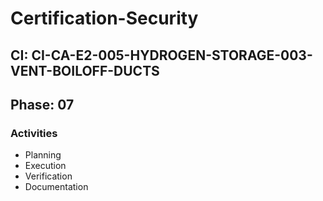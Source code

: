 # Certification-Security

## CI: CI-CA-E2-005-HYDROGEN-STORAGE-003-VENT-BOILOFF-DUCTS
## Phase: 07

### Activities
- Planning
- Execution
- Verification
- Documentation
